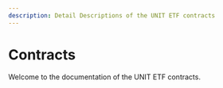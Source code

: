 ```yaml
---
description: Detail Descriptions of the UNIT ETF contracts
---
```


# Contracts

Welcome to the documentation of the UNIT ETF contracts.
